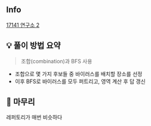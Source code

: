 ## Info
[17141 연구소 2](https://www.acmicpc.net/problem/17141)

## 💡 풀이 방법 요약
> 조합(combination)과 BFS 사용

- 조합으로 몇 가지 후보들 중 바이러스를 배치할 장소를 선정
- 이후 BFS로 바이러스를 모두 퍼트리고, 영역 계산 후 답 갱신

## 🙂 마무리
레퍼토리가 매번 비슷하다